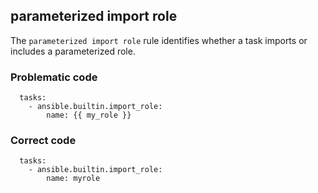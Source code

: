 ##  parameterized import role
The `parameterized import role` rule identifies whether a task imports or includes a parameterized role.

### Problematic code

```
  tasks:
    - ansible.builtin.import_role:
        name: {{ my_role }}

```
### Correct code

```
  tasks:
    - ansible.builtin.import_role:
        name: myrole
```